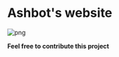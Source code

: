 # Ashbot's website

![png](https://user-images.githubusercontent.com/50950966/100423477-1ed1d980-309d-11eb-8f98-6b6f424b78a8.png)

**Feel free to contribute this project**